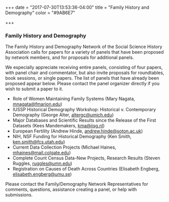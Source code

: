 +++
date = "2017-07-30T13:53:36-04:00"
title = "Family History and Demography"
color = "#9AB6E7"

+++

### Family History and Demography

The Family History and Demography Network of the Social Science History Association calls for papers for a variety of panels that have been proposed by network members, and for proposals for additional panels.

We especially appreciate receiving entire panels, consisting of four papers, with panel chair and commentator, but also invite proposals for roundtables, book sessions, or single papers. The list of panels that have already been proposed appear below. Please contact the panel organizer directly if you wish to submit a paper to it.

- Role of Women Maintaining Family Systems (Mary Nagata, mnagata@fmarion.edu)
- IUSSP Historical Demography Workshop: Historical v. Contemporary Demography (George Alter, altergc@umich.edu)
- Major Databases and Scientific Results since the Release of the First Datasets (Kees Mandemakers, kma@iisg.nl)
- European Fertility (Andrew Hinde, andrew.hinde@soton.ac.uk)
- NIH, NSF Funding for Historical Demography (Ken Smith, ken.smith@fcs.utah.edu)
- Current Data Collection Projects (Michael Haines, mhaines@mail.colgate.edu)
- Complete Count Census Data-New Projects, Research Results (Steven Ruggles, ruggles@umn.edu)
- Registration on Causes of Death Across Countries (Elisabeth Engberg, elisabeth.engberg@umu.se)

Please contact the Family/Demography Network Representatives for comments, questions, assistance creating a panel, or help with submissions.
